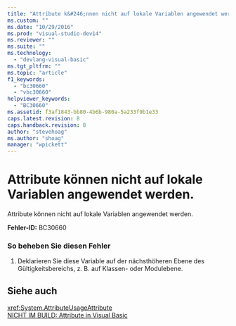 ```yaml
---
title: "Attribute k&#246;nnen nicht auf lokale Variablen angewendet werden. | Microsoft Docs"
ms.custom: ""
ms.date: "10/29/2016"
ms.prod: "visual-studio-dev14"
ms.reviewer: ""
ms.suite: ""
ms.technology: 
  - "devlang-visual-basic"
ms.tgt_pltfrm: ""
ms.topic: "article"
f1_keywords: 
  - "bc30660"
  - "vbc30660"
helpviewer_keywords: 
  - "BC30660"
ms.assetid: f3af1843-bb80-4b6b-980a-5a233f9b1e33
caps.latest.revision: 8
caps.handback.revision: 8
author: "stevehoag"
ms.author: "shoag"
manager: "wpickett"
---
```

# Attribute k&#246;nnen nicht auf lokale Variablen angewendet werden.
Attribute können nicht auf lokale Variablen angewendet werden.  
  
 **Fehler\-ID:** BC30660  
  
### So beheben Sie diesen Fehler  
  
1.  Deklarieren Sie diese Variable auf der nächsthöheren Ebene des Gültigkeitsbereichs, z. B. auf Klassen\- oder Modulebene.  
  
## Siehe auch  
 <xref:System.AttributeUsageAttribute>   
 [NICHT IM BUILD: Attribute in Visual Basic](http://msdn.microsoft.com/de-de/620bfc0e-4582-4c8b-8432-ebc5c3dccc22)
